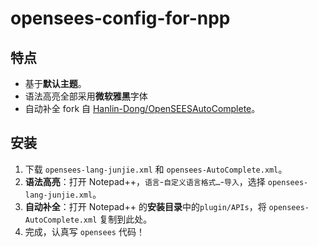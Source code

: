 # opensees-config-for-npp
## 特点
- 基于**默认主题**。
- 语法高亮全部采用**微软雅黑**字体
- 自动补全 fork 自 [Hanlin-Dong/OpenSEESAutoComplete](https://github.com/Hanlin-Dong/OpenSEESAutoComplete)。
## 安装
1. 下载 `opensees-lang-junjie.xml` 和 `opensees-AutoComplete.xml`。
2. **语法高亮**：打开 Notepad++，`语言`-`自定义语言格式…`-`导入`，选择 `opensees-lang-junjie.xml`。
3. **自动补全**：打开 Notepad++ 的**安装目录**中的`plugin/APIs`，将 `opensees-AutoComplete.xml` 复制到此处。
4. 完成，认真写 `opensees` 代码！
